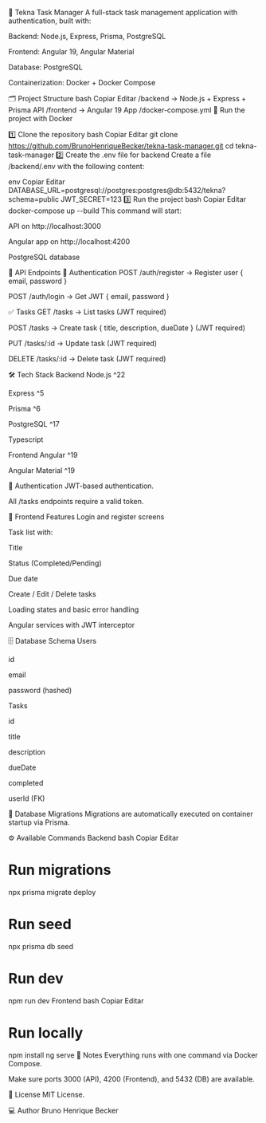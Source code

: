 
🚀 Tekna Task Manager
A full-stack task management application with authentication, built with:

Backend: Node.js, Express, Prisma, PostgreSQL

Frontend: Angular 19, Angular Material

Database: PostgreSQL

Containerization: Docker + Docker Compose

🗂️ Project Structure
bash
Copiar
Editar
/backend       → Node.js + Express + Prisma API
/frontend      → Angular 19 App
/docker-compose.yml
🐳 Run the project with Docker

1️⃣ Clone the repository
bash
Copiar
Editar
git clone https://github.com/BrunoHenriqueBecker/tekna-task-manager.git
cd tekna-task-manager
2️⃣ Create the .env file for backend
Create a file /backend/.env with the following content:

env
Copiar
Editar
DATABASE_URL=postgresql://postgres:postgres@db:5432/tekna?schema=public
JWT_SECRET=123
3️⃣ Run the project
bash
Copiar
Editar
docker-compose up --build
This command will start:

API on http://localhost:3000

Angular app on http://localhost:4200

PostgreSQL database

🧠 API Endpoints
🔐 Authentication
POST /auth/register → Register user { email, password }

POST /auth/login → Get JWT { email, password }

✅ Tasks
GET /tasks → List tasks (JWT required)

POST /tasks → Create task { title, description, dueDate } (JWT required)

PUT /tasks/:id → Update task (JWT required)

DELETE /tasks/:id → Delete task (JWT required)

🛠️ Tech Stack
Backend
Node.js ^22

Express ^5

Prisma ^6

PostgreSQL ^17

Typescript

Frontend
Angular ^19

Angular Material ^19

🔐 Authentication
JWT-based authentication.

All /tasks endpoints require a valid token.

🎨 Frontend Features
Login and register screens

Task list with:

Title

Status (Completed/Pending)

Due date

Create / Edit / Delete tasks

Loading states and basic error handling

Angular services with JWT interceptor

🗄️ Database Schema
Users

id

email

password (hashed)

Tasks

id

title

description

dueDate

completed

userId (FK)

🐘 Database Migrations
Migrations are automatically executed on container startup via Prisma.

⚙️ Available Commands
Backend
bash
Copiar
Editar
# Run migrations
npx prisma migrate deploy

# Run seed
npx prisma db seed

# Run dev
npm run dev
Frontend
bash
Copiar
Editar
# Run locally
npm install
ng serve
🚨 Notes
Everything runs with one command via Docker Compose.

Make sure ports 3000 (API), 4200 (Frontend), and 5432 (DB) are available.

📄 License
MIT License.

💻 Author
Bruno Henrique Becker